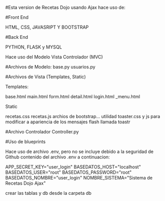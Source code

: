 #Esta version de Recetas Dojo usando Ajax hace uso de:

#Front End

HTML, CSS, JAVASRIPT Y BOOTSTRAP

#Back End

PYTHON, FLASK y MYSQL 

Hace uso del Modelo Vista Controlador (MVC)

#Archivos de Modelo:
base.py
usuarios.py

#Archivos de Vista (Templates, Static)

Templates:

base.html
main.html
form.html
detail.html
login.html
_menu.html

Static

recetas.css
recetas.js
archios de bootstrap...
utilidad toaster.css y js para modificar a apariencia de los mensajes flash llamada toastr


#Archivo Controlador
Controller.py

#Uso de blueprints

Hace uso de archivo .env, pero no se incluye debido a la seguridad de Github
contenido del archivo .env  a continuacion:

APP_SECRET_KEY="user_login"
BASEDATOS_HOST="localhost"
BASEDATOS_USER="root"
BASEDATOS_PASSWORD="root"
BASEDATOS_NOMBRE="user_login"
NOMBRE_SISTEMA="Sistema de Recetas Dojo Ajax"


crear las tablas y db desde la carpeta db